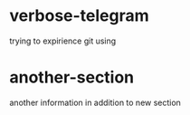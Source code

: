# verbose-telegram
trying to expirience git using

# another-section
another information in addition to new section
